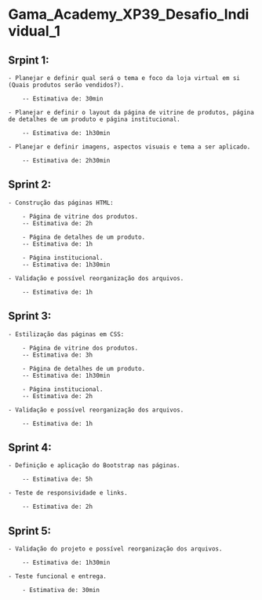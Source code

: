 # Gama_Academy_XP39_Desafio_Individual_1

## Srpint 1:

    - Planejar e definir qual será o tema e foco da loja virtual em si (Quais produtos serão vendidos?).

        -- Estimativa de: 30min

    - Planejar e definir o layout da página de vitrine de produtos, página de detalhes de um produto e página institucional.

        -- Estimativa de: 1h30min

    - Planejar e definir imagens, aspectos visuais e tema a ser aplicado.

        -- Estimativa de: 2h30min

## Sprint 2:

    - Construção das páginas HTML:

        - Página de vitrine dos produtos.
        -- Estimativa de: 2h

        - Página de detalhes de um produto.
        -- Estimativa de: 1h

        - Página institucional.
        -- Estimativa de: 1h30min

    - Validação e possível reorganização dos arquivos.

        -- Estimativa de: 1h

## Sprint 3:

    - Estilização das páginas em CSS:

        - Página de vitrine dos produtos.
        -- Estimativa de: 3h

        - Página de detalhes de um produto.
        -- Estimativa de: 1h30min

        - Página institucional.
        -- Estimativa de: 2h

    - Validação e possível reorganização dos arquivos.

        -- Estimativa de: 1h

## Sprint 4:

    - Definição e aplicação do Bootstrap nas páginas.

        -- Estimativa de: 5h

    - Teste de responsividade e links.

        -- Estimativa de: 2h

## Sprint 5:

    - Validação do projeto e possível reorganização dos arquivos.

        -- Estimativa de: 1h30min

    - Teste funcional e entrega.

        - Estimativa de: 30min
